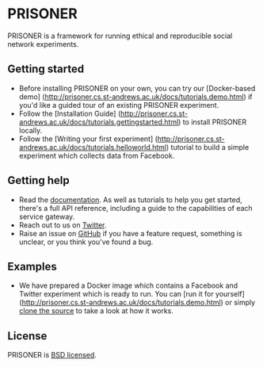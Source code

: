 # PRISONER

PRISONER is a framework for running ethical and reproducible social network experiments.

## Getting started
- Before installing PRISONER on your own, you can try our [Docker-based demo]
(http://prisoner.cs.st-andrews.ac.uk/docs/tutorials.demo.html) if you'd like a
guided tour of an existing PRISONER experiment.
- Follow the [Installation Guide]
(http://prisoner.cs.st-andrews.ac.uk/docs/tutorials.gettingstarted.html) to
install PRISONER locally.
- Follow the [Writing your first experiment]
(http://prisoner.cs.st-andrews.ac.uk/docs/tutorials.helloworld.html) tutorial to
build a simple experiment which collects data from Facebook.

## Getting help
- Read the [documentation](http://prisoner.cs.st-andrews.ac.uk/docs). As well as
tutorials to help you get started, there's a full API reference, including a
guide to the capabilities of each service gateway.
- Reach out to us on [Twitter](https://twitter.com/EthicsPRISONER).
- Raise an issue on [GitHub](https://github.com/uoscompsci/PRISONER/issues) if
you have a feature request, something is unclear, or you think you've found a
bug.

## Examples
- We have prepared a Docker image which contains a Facebook and Twitter
experiment which is ready to run. You can [run it for yourself]
(http://prisoner.cs.st-andrews.ac.uk/docs/tutorials.demo.html) or simply [clone
the source](https://github.com/uoscompsci/PRISONERDemo) to take a look at how it
works.

## License
PRISONER is [BSD licensed](./LICENSE).